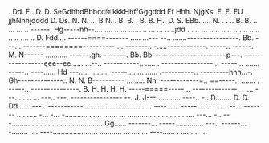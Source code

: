 .  Dd.   F.. D.    D.  SeGdhhdBbbccকি kkkHhffGggddd  Ff  Hhh.  NjgKs.   E.      E. EU jjhNhhjdddd     D.   Ds.  N. N.  ... B   N.  .    B. B.  .   B. B.     H.. D. S. EBb.  ....  N.  .   . ..  B. B.   .. ... ... .. ------.  Hg-----hh--.... .... .. ... ...... .. ... ... .. ..jdd
.  . .. ... .. .. .. .. .. . .. .. .. .. .. . .. ..  D. Fdd....    ------====-------
..... ...---
--.. .......----------------.   Bb. ---... -------========----------
... -------.. -.....------------.  -----.. ------.    M. N------
........... ------.gh. -------.  Bb. Bb-----------------------p---.  ----------------eee--ee
.........--.. -----------..       .....  . ----------------... -----
.. ....... -----.. ----......    Hd
---..... ......   .. -----.... ... ...... .----------.. ---------hhh...-.    Gh--------------.. N. N. B----------
... .....  Nn.  ------------=.. ==-----.. ....... . -----.. ---------------.   B.  H. H. H. H. -----=====-----... 
--------------___... ---........ ...  ---.. ---.  ----------------
--.  J.  J---............  ----.. -.. D........  D.   D. Dd...... ---.. -----------... 
... ... ................ ... . ----...... -----....... . ..... --... -------
.......... -... -... -............. .... ....... ... 
................................. ---... -.. 
---....................... .....................     Gg...... -------... -----
............. ---.. ------... -........ 
.... ----...................... 
........... 
... ....    ... ----...... . 
......... 
... 
